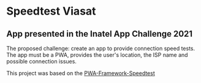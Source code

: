 # Speedtest Viasat
## App presented in the Inatel App Challenge 2021

The proposed challenge: create an app to provide connection speed tests. The app must be a PWA, provides the user's location, the ISP name and possible connection issues.

This project was based on the [PWA-Framework-Speedtest](https://github.com/Viasat/PWA-Framework-Speedtest)
